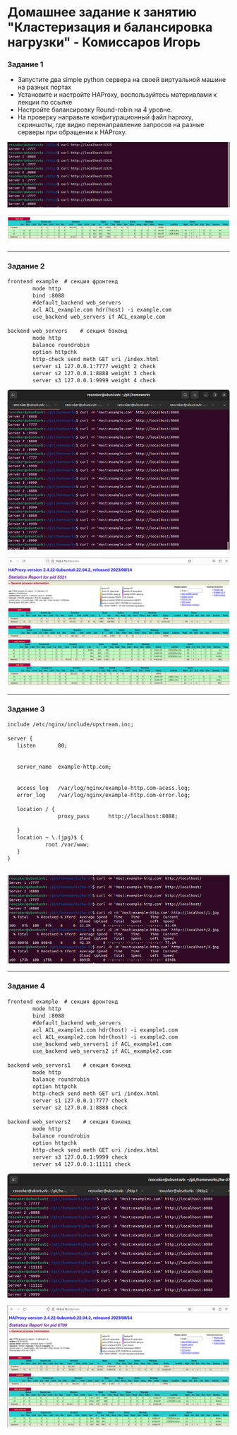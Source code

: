 # Домашнее задание к занятию "Кластеризация и балансировка нагрузки" - Комиссаров Игорь


### Задание 1

- Запустите два simple python сервера на своей виртуальной машине на разных портах
- Установите и настройте HAProxy, воспользуйтесь материалами к лекции по ссылке
- Настройте балансировку Round-robin на 4 уровне.
- На проверку направьте конфигурационный файл haproxy, скриншоты, где видно перенаправление запросов на разные серверы при обращении к HAProxy.

![1.png](https://github.com/reocoker85/8-01-git-hw/blob/main/hw-07/img/1.png)

![2.png](https://github.com/reocoker85/8-01-git-hw/blob/main/hw-07/img/2.png)

---

### Задание 2

```
frontend example  # секция фронтенд
        mode http
        bind :8088
        #default_backend web_servers
        acl ACL_example.com hdr(host) -i example.com
        use_backend web_servers if ACL_example.com

backend web_servers    # секция бэкенд
        mode http
        balance roundrobin
        option httpchk
        http-check send meth GET uri /index.html
        server s1 127.0.0.1:7777 weight 2 check
        server s2 127.0.0.1:8888 weight 3 check
        server s3 127.0.0.1:9999 weight 4 check

```

![3.png](https://github.com/reocoker85/8-01-git-hw/blob/main/hw-07/img/3.png)

![4.png](https://github.com/reocoker85/8-01-git-hw/blob/main/hw-07/img/4.png)

---

### Задание 3


```
include /etc/nginx/include/upstream.inc;

server {
   listen       80;


   server_name  example-http.com;


   access_log   /var/log/nginx/example-http.com-acess.log;
   error_log    /var/log/nginx/example-http.com-error.log;

   location / {
                proxy_pass      http://localhost:8088;

   }
   location ~ \.(jpg)$ {
            root /var/www;
   }
}


```

![5.png](https://github.com/reocoker85/8-01-git-hw/blob/main/hw-07/img/5.png)

---

### Задание 4

```
frontend example  # секция фронтенд
        mode http
        bind :8088
        #default_backend web_servers
        acl ACL_example1.com hdr(host) -i example1.com
        acl ACL_example2.com hdr(host) -i example2.com
        use_backend web_servers1 if ACL_example1.com
        use_backend web_servers2 if ACL_example2.com

backend web_servers1    # секция бэкенд
        mode http
        balance roundrobin
        option httpchk
        http-check send meth GET uri /index.html
        server s1 127.0.0.1:7777 check
        server s2 127.0.0.1:8888 check

backend web_servers2    # секция бэкенд
        mode http
        balance roundrobin
        option httpchk
        http-check send meth GET uri /index.html
        server s3 127.0.0.1:9999 check
        server s4 127.0.0.1:11111 check

```

![7.png](https://github.com/reocoker85/8-01-git-hw/blob/main/hw-07/img/7.png)

![8.png](https://github.com/reocoker85/8-01-git-hw/blob/main/hw-07/img/8.png)
